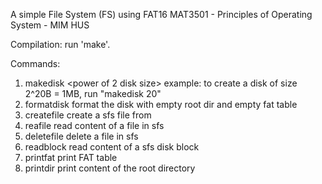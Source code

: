 A simple File System (FS) using FAT16
MAT3501 - Principles of Operating System - MIM HUS

Compilation: run 'make'.

Commands:
1) makedisk <power of 2 disk size>
	example: to create a disk of size 2^20B = 1MB, run "makedisk 20"
2) formatdisk
	format the disk with empty root dir and empty fat table
3) createfile <sourcefile>
	create a sfs file from <sourcefile>
3) reafile <sfs file name>
	read content of a file in sfs
4) deletefile <sfs file name>
	delete a file in sfs
5) readblock <block number>
	read content of a sfs disk block
6) printfat
	print FAT table
7) printdir
	print content of the root directory
